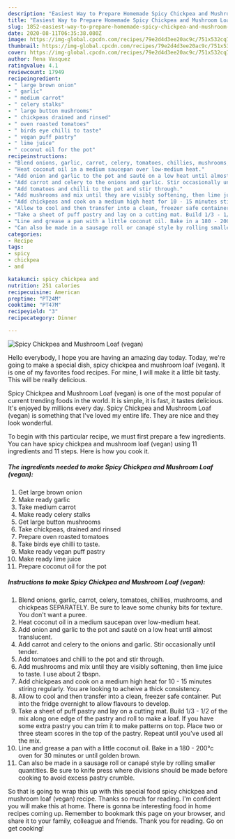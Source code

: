```yaml
---
description: "Easiest Way to Prepare Homemade Spicy Chickpea and Mushroom Loaf (vegan)"
title: "Easiest Way to Prepare Homemade Spicy Chickpea and Mushroom Loaf (vegan)"
slug: 1852-easiest-way-to-prepare-homemade-spicy-chickpea-and-mushroom-loaf-vegan
date: 2020-08-11T06:35:38.080Z
image: https://img-global.cpcdn.com/recipes/79e2d4d3ee20ac9c/751x532cq70/spicy-chickpea-and-mushroom-loaf-vegan-recipe-main-photo.jpg
thumbnail: https://img-global.cpcdn.com/recipes/79e2d4d3ee20ac9c/751x532cq70/spicy-chickpea-and-mushroom-loaf-vegan-recipe-main-photo.jpg
cover: https://img-global.cpcdn.com/recipes/79e2d4d3ee20ac9c/751x532cq70/spicy-chickpea-and-mushroom-loaf-vegan-recipe-main-photo.jpg
author: Rena Vasquez
ratingvalue: 4.1
reviewcount: 17949
recipeingredient:
- " large brown onion"
- " garlic"
- " medium carrot"
- " celery stalks"
- " large button mushrooms"
- " chickpeas drained and rinsed"
- " oven roasted tomatoes"
- " birds eye chilli to taste"
- " vegan puff pastry"
- " lime juice"
- " coconut oil for the pot"
recipeinstructions:
- "Blend onions, garlic, carrot, celery, tomatoes, chillies, mushrooms, and chickpeas SEPARATELY. Be sure to leave some chunky bits for texture. You don&#39;t want a puree."
- "Heat coconut oil in a medium saucepan over low-medium heat."
- "Add onion and garlic to the pot and sauté on a low heat until almost translucent."
- "Add carrot and celery to the onions and garlic. Stir occasionally until tender."
- "Add tomatoes and chilli to the pot and stir through."
- "Add mushrooms and mix until they are visibly softening, then lime juice to taste. I use about 2 tbspn."
- "Add chickpeas and cook on a medium high heat for 10 - 15 minutes stiring regularly. You are looking to acheive a thick consistency."
- "Allow to cool and then transfer into a clean, freezer safe container. Put into the fridge overnight to allow flavours to develop."
- "Take a sheet of puff pastry and lay on a cutting mat. Build 1/3 - 1/2 of the mix along one edge of the pastry and roll to make a loaf. If you have some extra pastry you can trim it to make patterns on top. Place two or three steam scores in the top of the pastry. Repeat until you&#39;ve used all the mix."
- "Line and grease a pan with a little coconut oil. Bake in a 180 - 200°c oven for 30 minutes or until golden brown."
- "Can also be made in a sausage roll or canapé style by rolling smaller quantities. Be sure to knife press where divisions should be made before cooking to avoid excess pastry crumble."
categories:
- Recipe
tags:
- spicy
- chickpea
- and

katakunci: spicy chickpea and 
nutrition: 251 calories
recipecuisine: American
preptime: "PT24M"
cooktime: "PT47M"
recipeyield: "3"
recipecategory: Dinner

---
```



![Spicy Chickpea and Mushroom Loaf (vegan)](https://img-global.cpcdn.com/recipes/79e2d4d3ee20ac9c/751x532cq70/spicy-chickpea-and-mushroom-loaf-vegan-recipe-main-photo.jpg)

Hello everybody, I hope you are having an amazing day today. Today, we're going to make a special dish, spicy chickpea and mushroom loaf (vegan). It is one of my favorites food recipes. For mine, I will make it a little bit tasty. This will be really delicious.

Spicy Chickpea and Mushroom Loaf (vegan) is one of the most popular of current trending foods in the world. It is simple, it is fast, it tastes delicious. It's enjoyed by millions every day. Spicy Chickpea and Mushroom Loaf (vegan) is something that I've loved my entire life. They are nice and they look wonderful.




To begin with this particular recipe, we must first prepare a few ingredients. You can have spicy chickpea and mushroom loaf (vegan) using 11 ingredients and 11 steps. Here is how you cook it.

<!--inarticleads1-->

##### The ingredients needed to make Spicy Chickpea and Mushroom Loaf (vegan):

1. Get  large brown onion
1. Make ready  garlic
1. Take  medium carrot
1. Make ready  celery stalks
1. Get  large button mushrooms
1. Take  chickpeas, drained and rinsed
1. Prepare  oven roasted tomatoes
1. Take  birds eye chilli to taste.
1. Make ready  vegan puff pastry
1. Make ready  lime juice
1. Prepare  coconut oil for the pot




<!--inarticleads2-->

##### Instructions to make Spicy Chickpea and Mushroom Loaf (vegan):

1. Blend onions, garlic, carrot, celery, tomatoes, chillies, mushrooms, and chickpeas SEPARATELY. Be sure to leave some chunky bits for texture. You don&#39;t want a puree.
1. Heat coconut oil in a medium saucepan over low-medium heat.
1. Add onion and garlic to the pot and sauté on a low heat until almost translucent.
1. Add carrot and celery to the onions and garlic. Stir occasionally until tender.
1. Add tomatoes and chilli to the pot and stir through.
1. Add mushrooms and mix until they are visibly softening, then lime juice to taste. I use about 2 tbspn.
1. Add chickpeas and cook on a medium high heat for 10 - 15 minutes stiring regularly. You are looking to acheive a thick consistency.
1. Allow to cool and then transfer into a clean, freezer safe container. Put into the fridge overnight to allow flavours to develop.
1. Take a sheet of puff pastry and lay on a cutting mat. Build 1/3 - 1/2 of the mix along one edge of the pastry and roll to make a loaf. If you have some extra pastry you can trim it to make patterns on top. Place two or three steam scores in the top of the pastry. Repeat until you&#39;ve used all the mix.
1. Line and grease a pan with a little coconut oil. Bake in a 180 - 200°c oven for 30 minutes or until golden brown.
1. Can also be made in a sausage roll or canapé style by rolling smaller quantities. Be sure to knife press where divisions should be made before cooking to avoid excess pastry crumble.




So that is going to wrap this up with this special food spicy chickpea and mushroom loaf (vegan) recipe. Thanks so much for reading. I'm confident you will make this at home. There is gonna be interesting food in home recipes coming up. Remember to bookmark this page on your browser, and share it to your family, colleague and friends. Thank you for reading. Go on get cooking!
